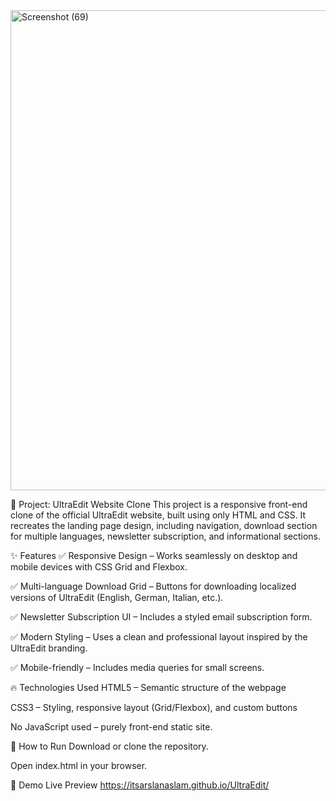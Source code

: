 <img width="1366" height="768" alt="Screenshot (69)" src="https://github.com/user-attachments/assets/64abc0bb-ec09-4e2a-9306-7f9b4317f3aa" />


📄 Project: UltraEdit Website Clone
This project is a responsive front-end clone of the official UltraEdit website, built using only HTML and CSS. It recreates the landing page design, including navigation, download section for multiple languages, newsletter subscription, and informational sections.

✨ Features
✅ Responsive Design – Works seamlessly on desktop and mobile devices with CSS Grid and Flexbox.

✅ Multi-language Download Grid – Buttons for downloading localized versions of UltraEdit (English, German, Italian, etc.).

✅ Newsletter Subscription UI – Includes a styled email subscription form.

✅ Modern Styling – Uses a clean and professional layout inspired by the UltraEdit branding.

✅ Mobile-friendly – Includes media queries for small screens.

🔥 Technologies Used
HTML5 – Semantic structure of the webpage

CSS3 – Styling, responsive layout (Grid/Flexbox), and custom buttons

No JavaScript used – purely front-end static site.

📌 How to Run
Download or clone the repository.

Open index.html in your browser.

🚀 Demo
Live Preview https://itsarslanaslam.github.io/UltraEdit/
